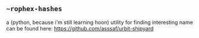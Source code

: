 ## `~rophex-hashes`
a (python, because i'm still learning hoon) utility for finding interesting name can be found here: https://github.com/asssaf/urbit-shipyard